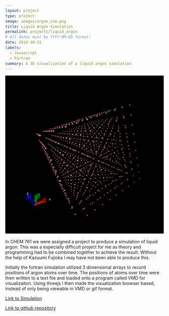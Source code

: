 ```yaml
---
layout: project
type: project
image: images/argon_sim.png
title: Liquid Argon Simulation
permalink: projects/liquid_argon
# All dates must be YYYY-MM-DD format!
date: 2018-10-21
labels:
  - Javascript
  - Fortran
summary: A 3D visualization of a liquid argon simulation
---
```


  <img class="ui large image" src="../images/liquid argon.gif">
  
In CHEM 761 we were assigned a project to produce a simulation of liquid argon. This was a especially difficult project for me as theory and programming had to be combined together to achieve the result. Without the help of Kazuumi Fujioka I may have not been able to produce this. 

Initially the fortran simulation utilized 3 dimensional arrays to record positions of argon atoms over time. The positions of atoms over time were then written to a text file and loaded onto a program called VMD for visualizaiton. Using threejs I then made the visualization browser based, instead of only being viewable in VMD or gif format. 
  
 
[Link to Simulation](https://akkamin.github.io/threejs_example/example/examples/argon_simulation/argon_simulation.html)

[Link to github repository](https://github.com/akkamin/threejs_example)


